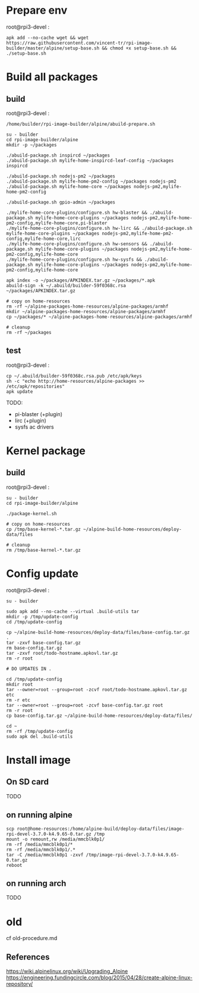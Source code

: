# Prepare env

root@rpi3-devel :
```
apk add --no-cache wget && wget https://raw.githubusercontent.com/vincent-tr/rpi-image-builder/master/alpine/setup-base.sh && chmod +x setup-base.sh && ./setup-base.sh
```

# Build all packages

## build

root@rpi3-devel :
```
/home/builder/rpi-image-builder/alpine/abuild-prepare.sh

su - builder
cd rpi-image-builder/alpine
mkdir -p ~/packages

./abuild-package.sh inspircd ~/packages
./abuild-package.sh mylife-home-inspircd-leaf-config ~/packages inspircd

./abuild-package.sh nodejs-pm2 ~/packages
./abuild-package.sh mylife-home-pm2-config ~/packages nodejs-pm2
./abuild-package.sh mylife-home-core ~/packages nodejs-pm2,mylife-home-pm2-config

./abuild-package.sh gpio-admin ~/packages

./mylife-home-core-plugins/configure.sh hw-blaster && ./abuild-package.sh mylife-home-core-plugins ~/packages nodejs-pm2,mylife-home-pm2-config,mylife-home-core,pi-blaster
./mylife-home-core-plugins/configure.sh hw-lirc && ./abuild-package.sh mylife-home-core-plugins ~/packages nodejs-pm2,mylife-home-pm2-config,mylife-home-core,lirc
./mylife-home-core-plugins/configure.sh hw-sensors && ./abuild-package.sh mylife-home-core-plugins ~/packages nodejs-pm2,mylife-home-pm2-config,mylife-home-core
./mylife-home-core-plugins/configure.sh hw-sysfs && ./abuild-package.sh mylife-home-core-plugins ~/packages nodejs-pm2,mylife-home-pm2-config,mylife-home-core

apk index -o ~/packages/APKINDEX.tar.gz ~/packages/*.apk
abuild-sign -k ~/.abuild/builder-59f0368c.rsa ~/packages/APKINDEX.tar.gz

# copy on home-resources
rm -rf ~/alpine-packages-home-resources/alpine-packages/armhf
mkdir ~/alpine-packages-home-resources/alpine-packages/armhf
cp ~/packages/* ~/alpine-packages-home-resources/alpine-packages/armhf

# cleanup
rm -rf ~/packages
```

## test

root@rpi3-devel :
```
cp ~/.abuild/builder-59f0368c.rsa.pub /etc/apk/keys
sh -c "echo http://home-resources/alpine-packages >> /etc/apk/repositories"
apk update
```

TODO:
 - pi-blaster (+plugin)
 - lirc (+plugin)
 - sysfs ac drivers

# Kernel package

## build

root@rpi3-devel :
```
su - builder
cd rpi-image-builder/alpine

./package-kernel.sh

# copy on home-resources
cp /tmp/base-kernel-*.tar.gz ~/alpine-build-home-resources/deploy-data/files

# cleanup
rm /tmp/base-kernel-*.tar.gz
```

# Config update

root@rpi3-devel :
```
su - builder

sudo apk add --no-cache --virtual .build-utils tar
mkdir -p /tmp/update-config
cd /tmp/update-config

cp ~/alpine-build-home-resources/deploy-data/files/base-config.tar.gz .
tar -zxvf base-config.tar.gz
rm base-config.tar.gz
tar -zxvf root/todo-hostname.apkovl.tar.gz
rm -r root

# DO UPDATES IN .

cd /tmp/update-config
mkdir root
tar --owner=root --group=root -zcvf root/todo-hostname.apkovl.tar.gz etc
rm -r etc
tar --owner=root --group=root -zcvf base-config.tar.gz root
rm -r root
cp base-config.tar.gz ~/alpine-build-home-resources/deploy-data/files/

cd ~
rm -rf /tmp/update-config
sudo apk del .build-utils
```

# Install image

## On SD card

TODO

## on running alpine

```
scp root@home-resources:/home/alpine-build/deploy-data/files/image-rpi-devel-3.7.0-k4.9.65-0.tar.gz /tmp
mount -o remount,rw /media/mmcblk0p1/
rm -rf /media/mmcblk0p1/*
rm -rf /media/mmcblk0p1/.*
tar -C /media/mmcblk0p1 -zxvf /tmp/image-rpi-devel-3.7.0-k4.9.65-0.tar.gz
reboot
```

## on running arch

TODO

# old

cf old-procedure.md

## References

https://wiki.alpinelinux.org/wiki/Upgrading_Alpine
https://engineering.fundingcircle.com/blog/2015/04/28/create-alpine-linux-repository/